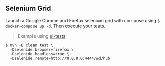 ## Selenium Grid
Launch a Google Chrome and Firefox selenium grid with compose using `$ docker-compose up -d`. Then execute your tests.

> Example using [ui-tests](../ui-tests)
```shell
$ mvn -B clean test \
  -Dselenide.browser=firefox \
  -Dselenide.headless=true \
  -Dselenide.remote=http://0.0.0.0:4444/wd/hub
```
